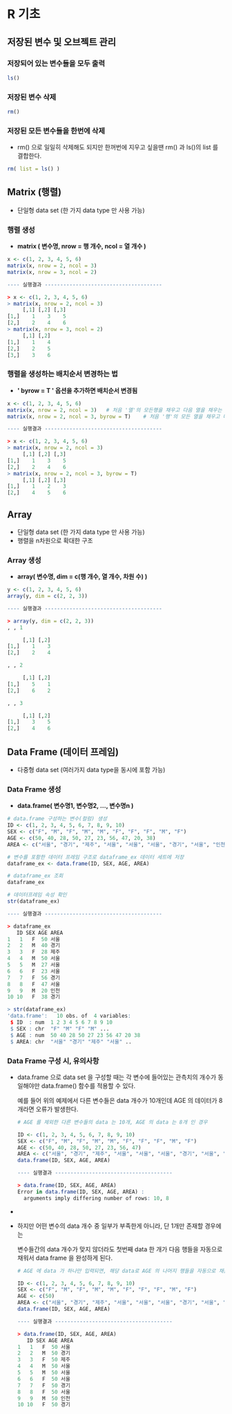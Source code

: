 # R 기초

#### 

## 저장된 변수 및 오브젝트 관리

### 저장되어 있는 변수들을 모두 출력

```R
ls()
```

### 저장된 변수 삭제

```R
rm()
```

###  저장된 모든 변수들을 한번에 삭제

- rm() 으로 일일히 삭제해도 되지만 한꺼번에 지우고 싶을땐 rm() 과 ls()의 list 를 결합한다.

```R
rm( list = ls() )
```



## Matrix (행렬) 

- 단일형 data set (한 가지 data type 만 사용 가능)

### 행렬 생성

- **matrix ( 변수명, nrow = 행 개수, ncol = 열 개수 )**

```R
x <- c(1, 2, 3, 4, 5, 6)
matrix(x, nrow = 2, ncol = 3)
matrix(x, nrow = 3, ncol = 2)

---- 실행결과 --------------------------------------  

> x <- c(1, 2, 3, 4, 5, 6)
> matrix(x, nrow = 2, ncol = 3)
     [,1] [,2] [,3]
[1,]    1    3    5
[2,]    2    4    6
> matrix(x, nrow = 3, ncol = 2)
     [,1] [,2]
[1,]    1    4
[2,]    2    5
[3,]    3    6
```

### 행렬을 생성하는 배치순서 변경하는 법

- **' byrow = T ' 옵션을 추가하면 배치순서 변경됨**

~~~R
x <- c(1, 2, 3, 4, 5, 6)
matrix(x, nrow = 2, ncol = 3)	# 처음 '열'의 모든행을 채우고 다음 열을 채우는 순서...
matrix(x, nrow = 2, ncol = 3, byrow = T)	# 처음 '행'의 모든 열을 채우고 다음 행을 채우는 순서...

---- 실행결과 --------------------------------------  

> x <- c(1, 2, 3, 4, 5, 6)
> matrix(x, nrow = 2, ncol = 3)
     [,1] [,2] [,3]
[1,]    1    3    5
[2,]    2    4    6
> matrix(x, nrow = 2, ncol = 3, byrow = T)
     [,1] [,2] [,3]
[1,]    1    2    3
[2,]    4    5    6
~~~



## Array

- 단일형 data set (한 가지 data type 만 사용 가능)
- 행렬을 n차원으로 확대한 구조

### Array 생성

- **array( 변수명, dim = c(행 개수, 열 개수, 차원 수) )**

```R
y <- c(1, 2, 3, 4, 5, 6)
array(y, dim = c(2, 2, 3))

---- 실행결과 --------------------------------------  

> array(y, dim = c(2, 2, 3))
, , 1

     [,1] [,2]
[1,]    1    3
[2,]    2    4

, , 2

     [,1] [,2]
[1,]    5    1
[2,]    6    2

, , 3

     [,1] [,2]
[1,]    3    5
[2,]    4    6
```



## Data Frame (데이터 프레임) 

- 다중형 data set (여러가지 data type을 동시에 포함 가능)

### Data Frame 생성

- **data.frame( 변수명1, 변수명2, ..., 변수명n )**

```R
# data.frame 구성하는 변수(컬럼) 생성
ID <- c(1, 2, 3, 4, 5, 6, 7, 8, 9, 10)
SEX <- c("F", "M", "F", "M", "M", "F", "F", "F", "M", "F")
AGE <- c(50, 40, 28, 50, 27, 23, 56, 47, 20, 38)
AREA <- c("서울", "경기", "제주", "서울", "서울", "서울", "경기", "서울", "인천", "경기")

# 변수를 포함한 데이터 프레임 구조로 dataframe_ex 데이터 세트에 저장
dataframe_ex <- data.frame(ID, SEX, AGE, AREA)

# dataframe_ex 조회
dataframe_ex

# 데이터프레임 속성 확인
str(dataframe_ex)

---- 실행결과 --------------------------------------  

> dataframe_ex 
   ID SEX AGE AREA
1   1   F  50 서울
2   2   M  40 경기
3   3   F  28 제주
4   4   M  50 서울
5   5   M  27 서울
6   6   F  23 서울
7   7   F  56 경기
8   8   F  47 서울
9   9   M  20 인천
10 10   F  38 경기

> str(dataframe_ex) 
'data.frame':	10 obs. of  4 variables:
 $ ID  : num  1 2 3 4 5 6 7 8 9 10
 $ SEX : chr  "F" "M" "F" "M" ...
 $ AGE : num  50 40 28 50 27 23 56 47 20 38
 $ AREA: chr  "서울" "경기" "제주" "서울" ..
```

### Data Frame 구성 시, 유의사항

- data.frame 으로 data set 을 구성할 때는 각 변수에 들어있는 관측치의 개수가 동일해야만 data.frame() 함수를 적용할 수 있다.

  예를 들어 위의 예제에서 다른 변수들은 data 개수가 10개인데 AGE 의 데이터가 8개라면 오류가 발생한다.

  ````R
  # AGE 를 제외한 다른 변수들의 data 는 10개, AGE 의 data 는 8개 인 경우
  
  ID <- c(1, 2, 3, 4, 5, 6, 7, 8, 9, 10)
  SEX <- c("F", "M", "F", "M", "M", "F", "F", "F", "M", "F")
  AGE <- c(50, 40, 28, 50, 27, 23, 56, 47)
  AREA <- c("서울", "경기", "제주", "서울", "서울", "서울", "경기", "서울", "인천", "경기")
  data.frame(ID, SEX, AGE, AREA)
  
  ---- 실행결과 -------------------------------------- 
  
  > data.frame(ID, SEX, AGE, AREA)
  Error in data.frame(ID, SEX, AGE, AREA) : 
    arguments imply differing number of rows: 10, 8
  ````

- ```
  
  ```

- 하지만 어떤 변수의 data 개수 중 일부가 부족한게 아니라, 단 1개만 존재할 경우에는

  변수들간의 data 개수가 맞지 않더라도 첫번째 data 한 개가 다음 행들을 자동으로 채워서 data frame 을 완성하게 된다.

  ```R
  # AGE 에 data 가 하나만 입력되면, 해당 data로 AGE 의 나머지 행들을 자동으로 채움.
  
  ID <- c(1, 2, 3, 4, 5, 6, 7, 8, 9, 10)
  SEX <- c("F", "M", "F", "M", "M", "F", "F", "F", "M", "F")
  AGE <- c(50)
  AREA <- c("서울", "경기", "제주", "서울", "서울", "서울", "경기", "서울", "인천", "경기")
  data.frame(ID, SEX, AGE, AREA)
  
  ---- 실행결과 --------------------------------------
  
  > data.frame(ID, SEX, AGE, AREA)
     ID SEX AGE AREA
  1   1   F  50 서울
  2   2   M  50 경기
  3   3   F  50 제주
  4   4   M  50 서울
  5   5   M  50 서울
  6   6   F  50 서울
  7   7   F  50 경기
  8   8   F  50 서울
  9   9   M  50 인천
  10 10   F  50 경기
  ```

